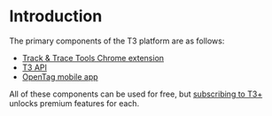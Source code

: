 # Introduction

The primary components of the T3 platform are as follows:

- [Track & Trace Tools Chrome extension](https://chromewebstore.google.com/detail/track-trace-tools/dfljickgkbfaoiifheibjpejloipegcb)
- [T3 API](https://api.trackandtrace.tools/v2/docs)
- [OpenTag mobile app](https://trackandtrace.tools/scan)

All of these components can be used for free, but [subscribing to T3+](https://dash.trackandtrace.tools) unlocks premium features for each.
